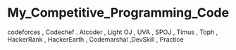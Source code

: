 # My_Competitive_Programming_Code
codeforces , Codechef . Atcoder , Light OJ , UVA , SPOJ , Timus , Toph , HackerRank , HackerEarth , Codemarshal ,DevSkill , Practice
